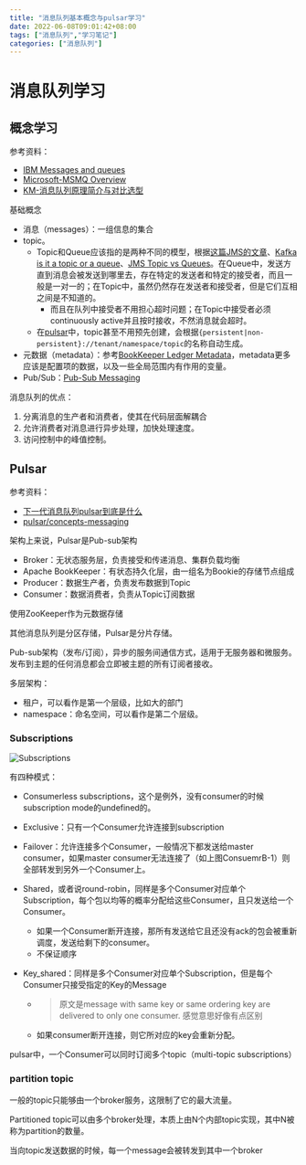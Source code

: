 ```yaml
---
title: "消息队列基本概念与pulsar学习"
date: 2022-06-08T09:01:42+08:00
tags: ["消息队列","学习笔记"]
categories: ["消息队列"]
---
```



# 消息队列学习

## 概念学习

参考资料：

* [IBM Messages and queues](https://www.ibm.com/docs/en/ibm-mq/9.0?topic=queuing-messages-queues)
* [Microsoft-MSMQ Overview](https://docs.microsoft.com/en-us/previous-versions/windows/desktop/msmq/ms703216(v=vs.85))
* [KM-消息队列原理简介与对比选型](https://yourpassword/group/1642/articles/show/449542?kmref=search&from_page=1&no=1)



基础概念

* 消息（messages）：一组信息的集合
* topic。
  * Topic和Queue应该指的是两种不同的模型，根据[这篇JMS的文章](http://www.differencebetween.net/technology/internet/difference-between-queue-and-topic/)、[Kafka is it a topic or a queue](https://abhishek1987.medium.com/kafka-is-it-a-topic-or-a-queue-30c85386afd6)、[JMS Topic vs Queues](https://stackoverflow.com/questions/5576415/jms-topic-vs-queues)。在Queue中，发送方直到消息会被发送到哪里去，存在特定的发送者和特定的接受者，而且一般是一对一的；在Topic中，虽然仍然存在发送者和接受者，但是它们互相之间是不知道的。
    * 而且在队列中接受者不用担心超时问题；在Topic中接受者必须continuously active并且按时接收，不然消息就会超时。
  * 在[pulsar](https://pulsar.apache.org/docs/en/concepts-messaging/#topics)中，topic甚至不用预先创建，会根据`{persistent|non-persistent}://tenant/namespace/topic`的名称自动生成。
* 元数据（metadata）：参考[BookKeeper Ledger Metadata](https://pulsar.apache.org/docs/en/cookbooks-bookkeepermetadata/)，metadata更多应该是配置项的数据，以及一些全局范围内有作用的变量。
* Pub/Sub：[Pub-Sub Messaging](https://aws.amazon.com/pub-sub-messaging/?nc1=h_ls)



消息队列的优点：

1. 分离消息的生产者和消费者，使其在代码层面解耦合
2. 允许消费者对消息进行异步处理，加快处理速度。
3. 访问控制中的峰值控制。

## Pulsar

参考资料：

* [下一代消息队列pulsar到底是什么](https://juejin.cn/post/6918967598432387085)
* [pulsar/concepts-messaging](https://pulsar.apache.org/docs/en/concepts-messaging/)

架构上来说，Pulsar是Pub-sub架构

* Broker：无状态服务层，负责接受和传递消息、集群负载均衡
* Apache BookKeeper：有状态持久化层，由一组名为Bookie的存储节点组成
* Producer：数据生产者，负责发布数据到Topic
* Consumer：数据消费者，负责从Topic订阅数据

使用ZooKeeper作为元数据存储



其他消息队列是分区存储，Pulsar是分片存储。



Pub-sub架构（发布/订阅），异步的服务间通信方式，适用于无服务器和微服务。发布到主题的任何消息都会立即被主题的所有订阅者接收。



多层架构：

* 租户，可以看作是第一个层级，比如大的部门
* namespace：命名空间，可以看作是第二个层级。



### Subscriptions

![Subscriptions](https://pulsar.apache.org/docs/assets/pulsar-subscription-modes.png)

有四种模式：

* Consumerless subscriptions，这个是例外，没有consumer的时候subscription mode的undefined的。

* Exclusive：只有一个Consumer允许连接到subscription

* Failover：允许连接多个Consumer，一般情况下都发送给master consumer，如果master consumer无法连接了（如上图ConsuemrB-1）则全部转发到另外一个Consumer上。

* Shared，或者说round-robin，同样是多个Consumer对应单个Subscription，每个包以均等的概率分配给这些Consumer，且只发送给一个Consumer。

  * 如果一个Consumer断开连接，那所有发送给它且还没有ack的包会被重新调度，发送给剩下的consumer。
  * 不保证顺序

* Key_shared：同样是多个Consumer对应单个Subscription，但是每个Consumer只接受指定的Key的Message

  * > 原文是message with same key or same ordering key are delivered to only one consumer. 感觉意思好像有点区别

  * 如果consumer断开连接，则它所对应的key会重新分配。



pulsar中，一个Consumer可以同时订阅多个topic（multi-topic subscriptions）



### partition topic

一般的topic只能够由一个broker服务，这限制了它的最大流量。

Partitioned topic可以由多个broker处理，本质上由N个内部topic实现，其中N被称为partition的数量。

当向topic发送数据的时候，每一个message会被转发到其中一个broker